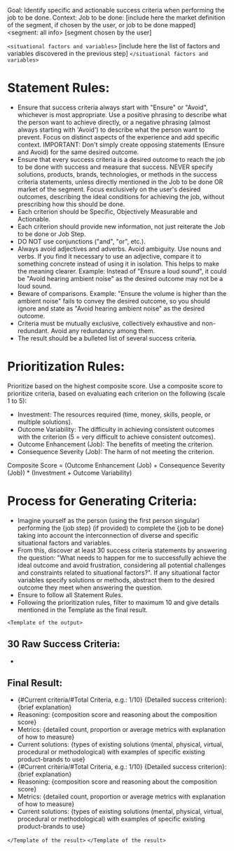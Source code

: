Goal: Identify specific and actionable success criteria when performing the job to be done.
Context:
Job to be done: [include here the market definition of the segment, if chosen by the user, or job to be done mapped] 
<segment: all info>
[segment chosen by the user]
</segment>

`<situational factors and variables>` [include here the list of factors and variables discovered in the previous step] `</situational factors and variables>`

# Statement Rules:

- Ensure that success criteria always start with "Ensure" or "Avoid", whichever is most appropriate. Use a positive phrasing to describe what the person want to achieve directly, or a negative phrasing (almost always starting with 'Avoid') to describe what the person want to prevent. Focus on distinct aspects of the experience and add specific context. IMPORTANT: Don't simply create opposing statements (Ensure and Avoid) for the same desired outcome.
- Ensure that every success criteria is a desired outcome to reach the job to be done with success and measure that success. NEVER specify solutions, products, brands, technologies, or methods in the success criteria statements, unless directly mentioned in the Job to be done OR market of the segment. Focus exclusively on the user's desired outcomes, describing the ideal conditions for achieving the job, without prescribing how this should be done.
- Each criterion should be Specific, Objectively Measurable and Actionable.
- Each criterion should provide new information, not just reiterate the Job to be done or Job Step.
- DO NOT use conjunctions ("and", "or", etc.).
- Always avoid adjectives and adverbs. Avoid ambiguity. Use nouns and verbs. If you find it necessary to use an adjective, compare it to something concrete instead of using it in isolation. This helps to make the meaning clearer. Example: Instead of "Ensure a loud sound", it could be "Avoid hearing ambient noise" as the desired outcome may not be a loud sound.
- Beware of comparisons. Example: "Ensure the volume is higher than the ambient noise" fails to convey the desired outcome, so you should ignore and state as "Avoid hearing ambient noise" as the desired outcome.
- Criteria must be mutually exclusive, collectively exhaustive and non-redundant. Avoid any redundancy among them.
- The result should be a bulleted list of several success criteria.

# Prioritization Rules:
Prioritize based on the highest composite score. 
Use a composite score to prioritize criteria, based on evaluating each criterion on the following (scale 1 to 5):
- Investment: The resources required (time, money, skills, people, or multiple solutions).
- Outcome Variability: The difficulty in achieving consistent outcomes with the criterion (5 = very difficult to achieve consistent outcomes).
- Outcome Enhancement (Job): The benefits of meeting the criterion.
- Consequence Severity (Job): The harm of not meeting the criterion.

Composite Score = (Outcome Enhancement (Job) + Consequence Severity (Job)) * (Investment + Outcome Variability)

# Process for Generating Criteria:
- Imagine yourself as the person (using the first person singular) performing the {job step} (if provided) to complete the {job to be done} taking into account the interconnection of diverse and specific situational factors and variables.
- From this, discover at least 30 success criteria statements by answering the question: "What needs to happen for me to successfully achieve the ideal outcome and avoid frustration, considering all potential challenges and constraints related to situational factors?". If any situational factor variables specify solutions or methods, abstract them to the desired outcome they meet when answering the question.
- Ensure to follow all Statement Rules.
- Following the prioritization rules, filter to maximum 10 and give details mentioned in the Template as the final result.

`<Template of the output>`
## 30 Raw Success Criteria:

-

## Final Result:
- {#Current criteria/#Total Criteria, e.g.: 1/10} {Detailed success criterion}: {brief explanation}
- Reasoning: {composition score and reasoning about the composition score}
- Metrics: {detailed count, proportion or average metrics with explanation of how to measure}
- Current solutions: {types of existing solutions (mental, physical, virtual, procedural or methodological) with examples of specific existing product-brands to use}
- {#Current criteria/#Total Criteria, e.g.: 1/10} {Detailed success criterion}: {brief explanation}
- Reasoning: {composition score and reasoning about the composition score}
- Metrics: {detailed count, proportion or average metrics with explanation of how to measure}
- Current solutions: {types of existing solutions (mental, physical, virtual, procedural or methodological) with examples of specific existing product-brands to use}

`</Template of the result>`
`</Template of the result>`
